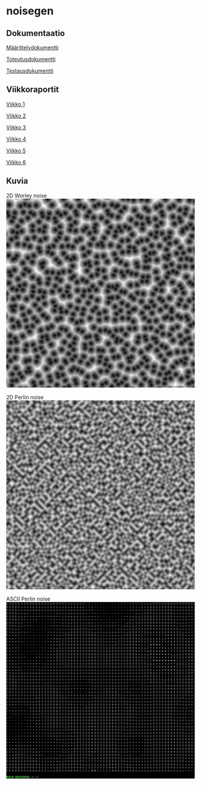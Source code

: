 # noisegen

## Dokumentaatio

[Määrittelydokumentti](https://github.com/Tubaias/noisegen/blob/master/documentation/Maarittelydokumentti.md)

[Toteutusdokumentti](https://github.com/Tubaias/noisegen/blob/master/documentation/Toteutusdokumentti.md)

[Testausdokumentti](https://github.com/Tubaias/noisegen/blob/master/documentation/Testausdokumentti.md)


## Viikkoraportit

[Viikko 1](https://github.com/Tubaias/noisegen/blob/master/documentation/weekreports/viikko1.md)

[Viikko 2](https://github.com/Tubaias/noisegen/blob/master/documentation/weekreports/viikko2.md)

[Viikko 3](https://github.com/Tubaias/noisegen/blob/master/documentation/weekreports/viikko3.md)

[Viikko 4](https://github.com/Tubaias/noisegen/blob/master/documentation/weekreports/viikko4.md)

[Viikko 5](https://github.com/Tubaias/noisegen/blob/master/documentation/weekreports/viikko5.md)

[Viikko 6](https://github.com/Tubaias/noisegen/blob/master/documentation/weekreports/viikko6.md)

## Kuvia

2D Worley noise
![2D Worley noise](https://github.com/Tubaias/noisegen/blob/master/documentation/images/worley2D.png "2D Worley noise")

2D Perlin noise
![2D Perlin noise](https://github.com/Tubaias/noisegen/blob/master/documentation/images/perlin2D.png "2D Perlin noise")

ASCII Perlin noise
![ASCII Perlin noise](https://github.com/Tubaias/noisegen/blob/master/documentation/images/ASCII_perlin.png "ASCII Perlin noise")
